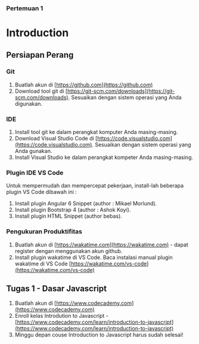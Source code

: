 ### Pertemuan 1
# Introduction

## Persiapan Perang
### Git
1. Buatlah akun di [https://github.com](https://github.com)
2. Download tool git di [https://git-scm.com/downloads](https://git-scm.com/downloads). Sesuaikan dengan sistem operasi yang Anda digunakan.

### IDE
1. Install tool git ke dalam perangkat komputer Anda masing-masing.
2. Download Visual Studio Code di [https://code.visualstudio.com](https://code.visualstudio.com). Sesuaikan dengan sistem operasi yang Anda gunakan.
3. Install Visual Studio ke dalam perangkat kompeter Anda masing-masing.

### Plugin IDE VS Code
Untuk mempermudah dan mempercepat  pekerjaan, install-lah beberapa plugin VS Code dibawah ini :
1. Install plugin Angular 6 Snippet (author : Mikael Morlund).
2. Install plugin Bootstrap 4 (author : Ashok Koyi).
3. Install plugin HTML Snippet (author bebas).

### Pengukuran Produktifitas
1. Buatlah akun di [https://wakatime.com](https://wakatime.com) - dapat register dengan menggunakan akun github.
2. Install plugin wakatime di VS Code. Baca instalasi manual plugin wakatime di VS Code [https://wakatime.com/vs-code](https://wakatime.com/vs-code)

## Tugas 1 - Dasar Javascript
1. Buatlah akun di [https://www.codecademy.com](https://www.codecademy.com)
2. Enroll kelas Introdution to Javascript - [https://www.codecademy.com/learn/introduction-to-javascript](https://www.codecademy.com/learn/introduction-to-javascript)
3. Minggu depan couse Introduction to Javascript harus sudah selesai!
